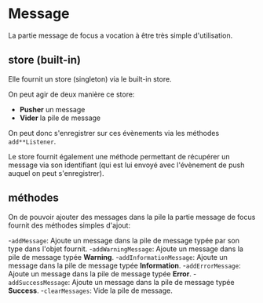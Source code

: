# Message

La partie message de focus a vocation à être très simple d'utilisation.

## store (built-in)

Elle fournit un store (singleton) via le built-in store.

On peut agir de deux manière ce store:
- __Pusher__ un message
- __Vider__ la pile de message

On peut donc s'enregistrer sur ces évènements via les méthodes `add**Listener`.

Le store fournit également une méthode permettant de récupérer un message  via son identifiant (qui est lui envoyé avec l'évènement de push auquel on peut s'enregistrer).

## méthodes

On de pouvoir ajouter des messages dans la pile la partie message de focus fournit des méthodes simples d'ajout:

-`addMessage`: Ajoute un message dans la pile de message typée par son type dans l'objet fournit.
-`addWarningMessage`: Ajoute un message dans la pile de message typée **Warning**.
-`addInformationMessage`: Ajoute un message dans la pile de message typée **Information**.
-`addErrorMessage`: Ajoute un message dans la pile de message typée **Error**.
-`addSuccessMessage`: Ajoute un message dans la pile de message typée **Success**.
-`clearMessages`: Vide la pile de message.
